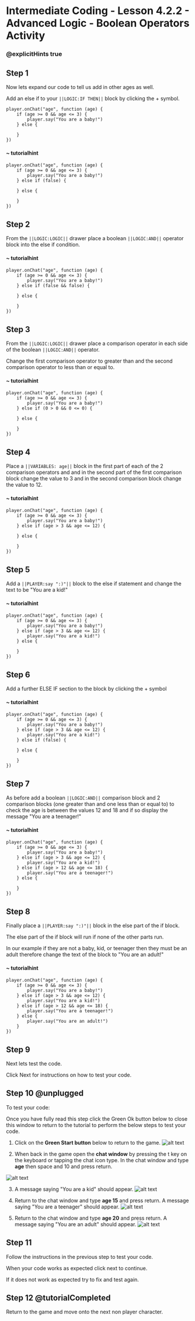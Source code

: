 # Intermediate Coding - Lesson 4.2.2 - Advanced Logic - Boolean Operators Activity

### @explicitHints true

## Step 1
Now lets expand our code to tell us add in other ages as well.

Add an else if to your ``||LOGIC:IF THEN||``  block by clicking the + symbol.

```template
player.onChat("age", function (age) {
    if (age >= 0 && age <= 3) {
        player.say("You are a baby!")   	
    } else {
    	
    }
})
```

#### ~ tutorialhint
```blocks 
player.onChat("age", function (age) {
    if (age >= 0 && age <= 3) {
        player.say("You are a baby!")
    } else if (false) {
    	
    } else {
    	
    }
})
```

## Step 2
From the ``||LOGIC:LOGIC||`` drawer place a boolean ``||LOGIC:AND||`` operator block into the else if condition.

#### ~ tutorialhint
```blocks 
player.onChat("age", function (age) {
    if (age >= 0 && age <= 3) {
        player.say("You are a baby!")
    } else if (false && false) {
    	
    } else {
    	
    }
})
```

## Step 3
From the ``||LOGIC:LOGIC||`` drawer place a comparison operator in each side of the boolean ``||LOGIC:AND||`` operator.

Change the first comparison operator to greater than and the second comparison operator to less than or equal to.
#### ~ tutorialhint
```blocks 
player.onChat("age", function (age) {
    if (age >= 0 && age <= 3) {
        player.say("You are a baby!")
    } else if (0 > 0 && 0 <= 0) {
    	
    } else {
    	
    }
})
```

## Step 4
Place a ``||VARIABLES: age||`` block in the first part of each of the 2 comparison operators and and in the second part of the first comparison block change the value to 3 and in the second comparison block change the value to 12.


#### ~ tutorialhint
```blocks 
player.onChat("age", function (age) {
    if (age >= 0 && age <= 3) {
        player.say("You are a baby!")
    } else if (age > 3 && age <= 12) {
    	
    } else {
    	
    }
})
```

## Step 5
Add a ``||PLAYER:say ":)"||`` block to the else if statement and change the text to be "You are a kid!"
#### ~ tutorialhint
```blocks 
player.onChat("age", function (age) {
    if (age >= 0 && age <= 3) {
        player.say("You are a baby!")
    } else if (age > 3 && age <= 12) {
        player.say("You are a kid!")
    } else {
    	
    }
})
```

## Step 6
Add a further ELSE IF section to the block by clicking the + symbol
#### ~ tutorialhint
```blocks 
player.onChat("age", function (age) {
    if (age >= 0 && age <= 3) {
        player.say("You are a baby!")
    } else if (age > 3 && age <= 12) {
        player.say("You are a kid!")
    } else if (false) {
    	
    } else {
    	
    }
})
```

## Step 7
As before add a boolean ``||LOGIC:AND||`` comparison block and 2 comparison blocks (one greater than and one less than or equal to) to check the age is between the values 12 and 18 and if so display the message "You are a teenager!"
#### ~ tutorialhint
```blocks 
player.onChat("age", function (age) {
    if (age >= 0 && age <= 3) {
        player.say("You are a baby!")
    } else if (age > 3 && age <= 12) {
        player.say("You are a kid!")
    } else if (age > 12 && age <= 18) {
        player.say("You are a teenager!")
    } else {
    	
    }
})
```

## Step 8
Finally place a ``||PLAYER:say ":)"||`` block in the else part of the if block.

The else part of the if block will run if none of the other parts run.

In our example if they are not a baby, kid, or teenager then they must be an adult therefore change the text of the block to "You are an adult!"
#### ~ tutorialhint
```blocks 
player.onChat("age", function (age) {
    if (age >= 0 && age <= 3) {
        player.say("You are a baby!")
    } else if (age > 3 && age <= 12) {
        player.say("You are a kid!")
    } else if (age > 12 && age <= 18) {
        player.say("You are a teenager!")
    } else {
        player.say("You are an adult!")
    }
})

```
## Step 9
Next lets test the code.

Click Next for instructions on how to test your code.

## Step 10 @unplugged
To test your code:

Once you have fully read this step click the Green Ok button below to close this window to return to the tutorial to perform the below steps to test your code.

1. Click on the **Green Start button** below to return to the game.
![alt text](https://intermediatev3.codingcredentials.com/Lesson2/2.1.1/images/2.jpg?raw=true "Start")


2. When back in the game open the **chat window** by pressing the t key on the keyboard or tapping the chat icon type. In the chat window and type **age** then space and 10 and press return.

![alt text](https://intermediatev3.codingcredentials.com/Lesson4/4.2.1/images/7.jpg?raw=true "Test")


3. A message saying "You are a kid" should appear.
![alt text](https://intermediatev3.codingcredentials.com/Lesson4/4.2.1/images/8.jpg?raw=true "Test")


4. Return to the chat window and type **age 15** and press return.
A message saying "You are a teenager" should appear.
![alt text](https://intermediatev3.codingcredentials.com/Lesson4/4.2.1/images/10.jpg?raw=true "Test")


5. Return to the chat window and type **age 20** and press return.
A message saying "You are an adult" should appear.
![alt text](https://intermediatev3.codingcredentials.com/Lesson4/4.2.1/images/12.jpg?raw=true "Test")



## Step 11
Follow the instructions in the previous step to test your code.

When your code works as expected click next to continue.

If it does not work as expected try to fix and test again.

## Step 12 @tutorialCompleted
Return to the game and move onto the next non player character.